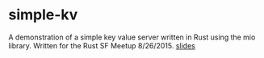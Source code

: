 # simple-kv

A demonstration of a simple key value server written in Rust using the mio
library. Written for the Rust SF Meetup 8/26/2015.
[slides](https://slides.com/danburkert/simple-kv-1)
